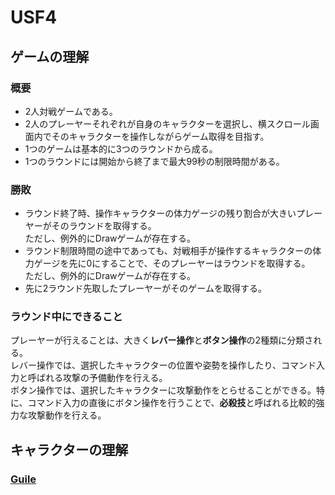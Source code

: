 # USF4

## ゲームの理解

### 概要
- 2人対戦ゲームである。
- 2人のプレーヤーそれぞれが自身のキャラクターを選択し、横スクロール画面内でそのキャラクターを操作しながらゲーム取得を目指す。
- 1つのゲームは基本的に3つのラウンドから成る。
- 1つのラウンドには開始から終了まで最大99秒の制限時間がある。

### 勝敗
- ラウンド終了時、操作キャラクターの体力ゲージの残り割合が大きいプレーヤーがそのラウンドを取得する。<br>ただし、例外的にDrawゲームが存在する。
- ラウンド制限時間の途中であっても、対戦相手が操作するキャラクターの体力ゲージを先に0にすることで、そのプレーヤーはラウンドを取得する。<br>ただし、例外的にDrawゲームが存在する。
- 先に2ラウンド先取したプレーヤーがそのゲームを取得する。

### ラウンド中にできること
プレーヤーが行えることは、大きく**レバー操作**と**ボタン操作**の2種類に分類される。<br>
レバー操作では、選択したキャラクターの位置や姿勢を操作したり、コマンド入力と呼ばれる攻撃の予備動作を行える。<br>
ボタン操作では、選択したキャラクターに攻撃動作をとらせることができる。特に、コマンド入力の直後にボタン操作を行うことで、**必殺技**と呼ばれる比較的強力な攻撃動作を行える。<br>

## キャラクターの理解

### [Guile](/guile)